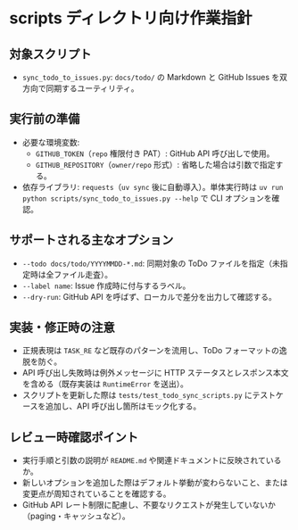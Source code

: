# scripts ディレクトリ向け作業指針

## 対象スクリプト
- `sync_todo_to_issues.py`: `docs/todo/` の Markdown と GitHub Issues を双方向で同期するユーティリティ。

## 実行前の準備
- 必要な環境変数:
  - `GITHUB_TOKEN`（`repo` 権限付き PAT）: GitHub API 呼び出しで使用。
  - `GITHUB_REPOSITORY`（`owner/repo` 形式）: 省略した場合は引数で指定する。
- 依存ライブラリ: `requests`（`uv sync` 後に自動導入）。単体実行時は `uv run python scripts/sync_todo_to_issues.py --help` で CLI オプションを確認。

## サポートされる主なオプション
- `--todo docs/todo/YYYYMMDD-*.md`: 同期対象の ToDo ファイルを指定（未指定時は全ファイル走査）。
- `--label name`: Issue 作成時に付与するラベル。
- `--dry-run`: GitHub API を呼ばず、ローカルで差分を出力して確認する。

## 実装・修正時の注意
- 正規表現は `TASK_RE` など既存のパターンを流用し、ToDo フォーマットの逸脱を防ぐ。
- API 呼び出し失敗時は例外メッセージに HTTP ステータスとレスポンス本文を含める（既存実装は `RuntimeError` を送出）。
- スクリプトを更新した際は `tests/test_todo_sync_scripts.py` にテストケースを追加し、API 呼び出し箇所はモック化する。

## レビュー時確認ポイント
- 実行手順と引数の説明が `README.md` や関連ドキュメントに反映されているか。
- 新しいオプションを追加した際はデフォルト挙動が変わらないこと、または変更点が周知されていることを確認する。
- GitHub API レート制限に配慮し、不要なリクエストが発生していないか（paging・キャッシュなど）。

